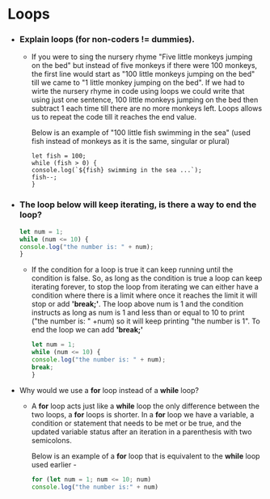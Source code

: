 # Loops

* ### Explain loops (for non-coders != dummies).
  
  *  If you were to sing the nursery rhyme "Five little monkeys jumping on the bed" but instead of five monkeys if there were 100 monkeys, the first line would start as "100 little monkeys jumping on the bed" till we came to "1 little monkey jumping on the bed". If we had to wirte the nursery rhyme in code using loops we could write that using just one sentence, 100 little monkeys jumping on the bed then subtract 1 each time till there are no more monkeys left. Loops allows us to repeat the code till it reaches the end value. 

     Below is an example of "100 little fish swimming in the sea" (used fish instead of monkeys as it is the same, singular or plural) 

     ```JS
     let fish = 100;
     while (fish > 0) {
     console.log(`${fish} swimming in the sea ...`);
     fish--;
     }
     ```




* ### The loop below will keep iterating, is there a way to end the loop?

    ```js 
    let num = 1;
    while (num <= 10) {
    console.log("the number is: " + num);
    }
    ```

  * If the condition for a loop is true it can keep running until the condition is false. So, as long as the condition is true a loop can keep iterating forever, to stop the loop from iterating we can either have a condition where there is a limit where once it reaches the limit it will stop or add __'break;'__. The loop above num is 1 and the condition instructs as long as num is 1 and less than or equal to 10 to print  ("the number is: " +num) so it will keep printing "the number is 1". To end the loop we can add __'break;'__

    ```js
    let num = 1;
    while (num <= 10) {
    console.log("the number is: " + num);
    break;
    }
    ```
    


* Why would we use a __for__ loop instead of a __while__ loop?

  * A __for__ loop acts just like a __while__ loop the only difference between the two loops, a __for__ loops is shorter. In a __for__ loop we have a variable, a condition or statement that needs to be met or be true, and the updated variable status after an iteration in a parenthesis with two semicolons. 
  
    Below is an example of a __for__ loop that is equivalent to the __while__ loop used earlier -

     ``` js
     for (let num = 1; num <= 10; num)
     console.log("the number is:" + num)
     ```
